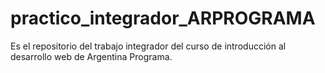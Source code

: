 # practico_integrador_ARPROGRAMA
Es el repositorio del trabajo integrador del curso de introducción al desarrollo web de Argentina Programa.
